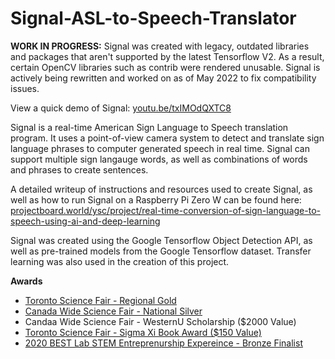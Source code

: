 # Signal-ASL-to-Speech-Translator

**WORK IN PROGRESS:** Signal was created with legacy, outdated libraries and packages that aren't supported by the latest Tensorflow V2. As a result, certain OpenCV libraries such as contrib were rendered unusable. Signal is actively being rewritten and worked on as of May 2022 to fix compatibility issues. 

View a quick demo of Signal:
[youtu.be/txIMOdQXTC8](youtu.be/txIMOdQXTC8)

Signal is a real-time American Sign Language to Speech translation program. It uses a point-of-view camera system to detect and translate sign language phrases to computer generated speech in real time. Signal can support multiple sign langauge words, as well as combinations of words and phrases to create sentences. 

A detailed writeup of instructions and resources used to create Signal, as well as how to run Signal on a Raspberry Pi Zero W can be found here:
[projectboard.world/ysc/project/real-time-conversion-of-sign-language-to-speech-using-ai-and-deep-learning](projectboard.world/ysc/project/real-time-conversion-of-sign-language-to-speech-using-ai-and-deep-learning)

Signal was created using the Google Tensorflow Object Detection API, as well as pre-trained models from the Google Tensorflow dataset. Transfer learning was also used in the creation of this project.

**Awards**
* [Toronto Science Fair - Regional Gold](https://www.torontosciencefair.ca/previous-fairs/2021-gold-medal-recipients#h.lr3yzoszwmvv)
* [Canada Wide Science Fair - National Silver](https://projectboard.world/ysc/project/real-time-conversion-of-sign-language-to-speech-using-ai-and-deep-learning)
* Candaa Wide Science Fair - WesternU Scholarship ($2000 Value)
* [Toronto Science Fair - Sigma Xi Book Award ($150 Value)](https://www.torontosciencefair.ca/previous-fairs/2021-special-award-recipients#h.c7cz7cmwg68u)
* [2020 BEST Lab STEM Entreprenurship Expereince - Bronze Finalist](https://www.instagram.com/p/CS9xKT3ra_Q/)


